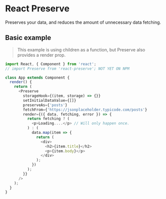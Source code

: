 # React Preserve

Preserves your data, and reduces the amount of unnecessary data fetching.

## Basic example

> This example is using children as a function, but Preserve also provides a render prop.

```js
import React, { Component } from 'react';
// import Preserve from 'react-preserve'; NOT YET ON NPM

class App extends Component {
  render() {
    return (
      <Preserve
        storageHook={(item, storage) => {}}
        setInitialDataValue={[]}
        preserveAs={'posts'}
        fetchFrom={'https://jsonplaceholder.typicode.com/posts'}
        render={({ data, fetching, error }) => {
          return fetching ? (
            <p>Loading....</p> // Will only happen once.
          ) : (
            data.map(item => {
              return (
                <div>
                  <h2>{item.title}</h2>
                  <p>{item.body}</p>
                </div>
              );
            })
          );
        }}
      />
    );
  }
}
```
